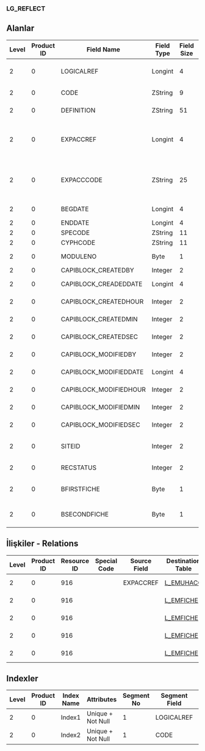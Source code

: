 ### LG_REFLECT

## Alanlar

**Level**|**Product ID**|**Field Name**|**Field Type**|**Field Size**|**Field Offset**|**Türkçe Açıklama**|**Expression**
-----|-----|-----|-----|-----|-----|-----|-----
2|0|LOGICALREF|Longint|4|0|Yansıtma log. Ref.|Reflection Logical Reference
2|0|CODE|ZString|9|4|Yansıtma kodu|Reflection Code
2|0|DEFINITION|ZString|51|13|Yansıtma açıklaması|Reflection Description
2|0|EXPACCREF|Longint|4|64|Periyot kar/zarar hesabı ref.|Period Profit / Loss Account Reference
2|0|EXPACCCODE|ZString|25|68|Periyot kar/zarar hesabı kodu|Period Profit / Loss Account Code
2|0|BEGDATE|Longint|4|93|Başlangıç Tarihi|Begin Date
2|0|ENDDATE|Longint|4|97|Bitiş Tarihi|End Date
2|0|SPECODE|ZString|11|101|Özel Kod|Aux. Code
2|0|CYPHCODE|ZString|11|112|Yetki Kodu|Auth. Code
2|0|MODULENO|Byte|1|123|Modül Numarası|Module Number
2|0|CAPIBLOCK_CREATEDBY|Integer|2|124|Oluşturan|Created By
2|0|CAPIBLOCK_CREADEDDATE|Longint|4|126|Oluşturulma Tarihi|Created Date
2|0|CAPIBLOCK_CREATEDHOUR|Integer|2|130|Oluşturulma Saati|Created Hour
2|0|CAPIBLOCK_CREATEDMIN|Integer|2|132|Oluşturulma Dakikası|Created Minute
2|0|CAPIBLOCK_CREATEDSEC|Integer|2|134|Oluşturulma Saniyesi|Created Second
2|0|CAPIBLOCK_MODIFIEDBY|Integer|2|136|Değiştiren|Modified By
2|0|CAPIBLOCK_MODIFIEDDATE|Longint|4|138|Değiştirilme Tarihi|Modified Date
2|0|CAPIBLOCK_MODIFIEDHOUR|Integer|2|142|Değiştirilme Saati|Modified Hour
2|0|CAPIBLOCK_MODIFIEDMIN|Integer|2|144|Değiştirilme Dakikası|Modified Minute
2|0|CAPIBLOCK_MODIFIEDSEC|Integer|2|146|Değiştirilme Saniyesi|Modified Second
2|0|SITEID|Integer|2|148|Veri Merkezi|Data Processing Site
2|0|RECSTATUS|Integer|2|150|Kayıt Durumu|Record Status
2|0|BFIRSTFICHE|Byte|1|152|Oluşturulan İlk Fiş|Is First Voucher Created
2|0|BSECONDFICHE|Byte|1|153|Oluşturulan İkinci Fiş|Is Second Voucher Created

## İlişkiler - Relations
**Level**|**Product ID**|**Resource ID**|**Special Code**|**Source Field**|**Destination Table**|**Destination Field**|**Relation Type**|**Extra Condition**
-----|-----|-----|-----|-----|-----|-----|-----|-----
2|0|916||EXPACCREF|[L_EMUHACC](../LG_EMUHACC "L_EMUHACC")|LOGICALREF|one-to-one|
2|0|916|||[L_EMFICHE](../LG_EMFICHE "L_EMFICHE")|LOGICALREF|one-to-one|
2|0|916|||[L_EMFICHE](../LG_EMFICHE "L_EMFICHE")|LOGICALREF|one-to-one|
2|0|916|||[L_EMFICHE](../LG_EMFICHE "L_EMFICHE")|LOGICALREF|one-to-one|
2|0|916|||[L_EMFICHE](../LG_EMFICHE "L_EMFICHE")|LOGICALREF|one-to-one|

## Indexler
**Level**|**Product ID**|**Index Name**|**Attributes**|**Segment No**|**Segment Field**|**Sense**
-----|-----|-----|-----|-----|-----|-----
2|0|Index1|Unique + Not Null|1|LOGICALREF|Ascending
2|0|Index2|Unique + Not Null|1|CODE|Ascending
